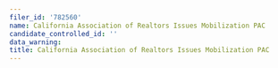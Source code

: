 ```yaml
---
filer_id: '782560'
name: California Association of Realtors Issues Mobilization PAC
candidate_controlled_id: ''
data_warning:
title: California Association of Realtors Issues Mobilization PAC
---
```

